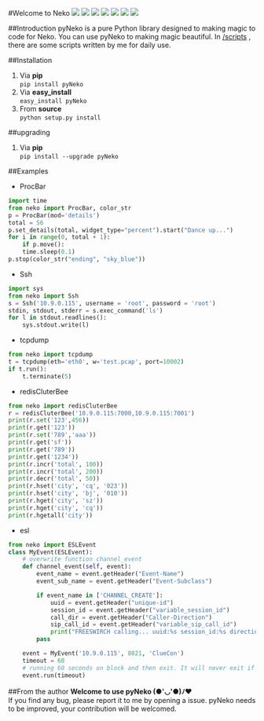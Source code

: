 #Welcome to Neko
![](https://travis-ci.org/sudaning/PytLab-Neko.svg?branch=master)
![](https://img.shields.io/pypi/v/pyNeko.svg)
![](https://img.shields.io/badge/python-3.5-green.svg)
![](https://img.shields.io/badge/python-2.7-green.svg)
![](https://img.shields.io/badge/docs-stable-brightgreen.svg?style=flat)
![](https://img.shields.io/github/stars/sudaning/PytLab-Neko.svg)
![](https://img.shields.io/github/forks/sudaning/PytLab-Neko.svg)

##Introduction
pyNeko is a pure Python library designed to making magic to code for Neko.
You can use pyNeko to making magic beautiful.
In [/scripts](https://github.com/sudaning/PytLab-Neko/tree/master/scripts) , there are some scripts written by me for daily use.

##Installation
1. Via **pip**  
```pip install pyNeko```  
2. Via **easy_install**  
```easy_install pyNeko```  
3. From **source**  
```python setup.py install```  

##upgrading
1. Via **pip**  
```pip install --upgrade pyNeko```

##Examples

* ProcBar
```python
import time  
from neko import ProcBar, color_str  
p = ProcBar(mod='details')  
total = 56  
p.set_details(total, widget_type="percent").start("Dance up...")  
for i in range(0, total + 1):  
    if p.move():  
    time.sleep(0.1)  
p.stop(color_str("ending", "sky_blue"))
```

* Ssh
```python
import sys
from neko import Ssh
s = Ssh('10.9.0.115', username = 'root', password = 'root')
stdin, stdout, stderr = s.exec_command('ls') 
for l in stdout.readlines():
    sys.stdout.write(l)
```

* tcpdump
```python
from neko import tcpdump
t = tcpdump(eth='eth0', w='test.pcap', port=10002)
if t.run():
    t.terminate(5)
```

* redisCluterBee
```python
from neko import redisCluterBee
r = redisCluterBee('10.9.0.115:7000,10.9.0.115:7001')
print(r.set('123',456))
print(r.get('123'))
print(r.set('789','aaa'))
print(r.get('sf'))
print(r.get('789'))
print(r.get('1234'))
print(r.incr('total', 100))
print(r.incr('total', 200))
print(r.decr('total', 50))
print(r.hset('city', 'cq', '023'))
print(r.hset('city', 'bj', '010'))
print(r.hget('city', 'sz'))
print(r.hget('city', 'cq'))
print(r.hgetall('city'))
```

* esl
```python
from neko import ESLEvent
class MyEvent(ESLEvent):
    # overwrite function channel_event
    def channel_event(self, event):
        event_name = event.getHeader("Event-Name")
        event_sub_name = event.getHeader("Event-Subclass")

        if event_name in ['CHANNEL_CREATE']:
            uuid = event.getHeader("unique-id")
            session_id = event.getHeader("variable_session_id")
            call_dir = event.getHeader("Caller-Direction")
            sip_call_id = event.getHeader("variable_sip_call_id")
            print("FREESWIRCH calling... uuid:%s session_id:%s direction:%s call-id:%s" % (uuid, session_id, call_dir, sip_call_id))
        pass

	event = MyEvent('10.9.0.115', 8021, 'ClueCon')
    timeout = 60
    # running 60 seconds on block and then exit. It will never exit if timeout is 0, to return "end" in function channel_event can be stopped
	event.run(timeout)
```

##From the author
**Welcome to use pyNeko (●'◡'●)ﾉ♥**  
If you find any bug, please report it to me by opening a issue.
pyNeko needs to be improved, your contribution will be welcomed.
